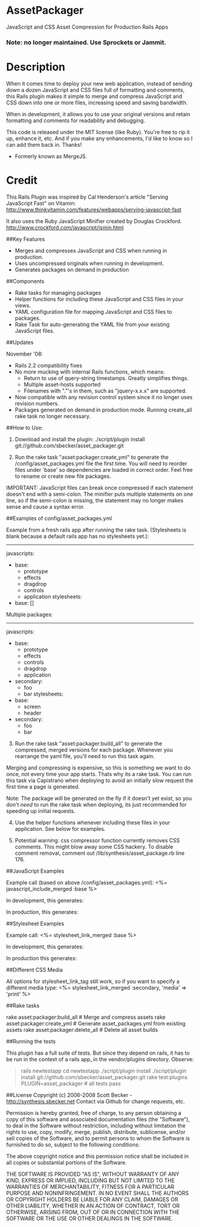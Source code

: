 # AssetPackager

JavaScript and CSS Asset Compression for Production Rails Apps

### Note: no longer maintained. Use Sprockets or Jammit.

# Description

When it comes time to deploy your new web application, instead of
sending down a dozen JavaScript and CSS files full of formatting
and comments, this Rails plugin makes it simple to merge and
compress JavaScript and CSS down into one or more files, increasing
speed and saving bandwidth.

When in development, it allows you to use your original versions
and retain formatting and comments for readability and debugging.

This code is released under the MIT license (like Ruby). You're free
to rip it up, enhance it, etc. And if you make any enhancements,
I'd like to know so I can add them back in. Thanks!

* Formerly known as MergeJS.

# Credit

This Rails Plugin was inspired by Cal Henderson's article
"Serving JavaScript Fast" on Vitamin:
http://www.thinkvitamin.com/features/webapps/serving-javascript-fast

It also uses the Ruby JavaScript Minifier created by
Douglas Crockford.
http://www.crockford.com/javascript/jsmin.html

##Key Features

* Merges and compresses JavaScript and CSS when running in production.
* Uses uncompressed originals when running in development.
* Generates packages on demand in production

##Components

* Rake tasks for managing packages
* Helper functions for including these JavaScript and CSS files in your views.
* YAML configuration file for mapping JavaScript and CSS files to packages.
* Rake Task for auto-generating the YAML file from your existing JavaScript files.

##Updates

November '08:
* Rails 2.2 compatibility fixes
* No more mucking with internal Rails functions, which means:
  * Return to use of query-string timestamps. Greatly simplifies things.
  * Multiple asset-hosts supported
  * Filenames with "."'s in them, such as "jquery-x.x.x" are supported.
* Now compatible with any revision control system since it no longer uses revision numbers.
* Packages generated on demand in production mode. Running create_all rake task no longer necessary.

##How to Use:

1. Download and install the plugin:
   ./script/plugin install git://github.com/sbecker/asset_packager.git

2. Run the rake task "asset:packager:create_yml" to generate the /config/asset_packages.yml
file the first time. You will need to reorder files under 'base' so dependencies are loaded
in correct order. Feel free to rename or create new file packages.

IMPORTANT: JavaScript files can break once compressed if each statement doesn't end with a semi-colon.
The minifier puts multiple statements on one line, so if the semi-colon is missing, the statement may no
longer makes sense and cause a syntax error.

##Examples of config/asset_packages.yml

Example from a fresh rails app after running the rake task. (Stylesheets is blank because a
default rails app has no stylesheets yet.):

---
javascripts:
- base:
  - prototype
  - effects
  - dragdrop
  - controls
  - application
stylesheets:
- base: []

Multiple packages:

---
javascripts:
- base:
  - prototype
  - effects
  - controls
  - dragdrop
  - application
- secondary:
  - foo
  - bar
stylesheets:
- base:
  - screen
  - header
- secondary:
  - foo
  - bar

3. Run the rake task "asset:packager:build_all" to generate the compressed, merged versions
for each package. Whenever you rearrange the yaml file, you'll need to run this task again.

Merging and compressing is expensive, so this is something we want to do once, not every time
your app starts. Thats why its a rake task. You can run this task via Capistrano when deploying
to avoid an initially slow request the first time a page is generated.

Note: The package will be generated on the fly if it doesn't yet exist, so you don't *need*
to run the rake task when deploying, its just recommended for speeding up initial requests.

4. Use the helper functions whenever including these files in your application. See below for examples.

5. Potential warning: css compressor function currently removes CSS comments. This might blow
away some CSS hackery. To disable comment removal, comment out /lib/synthesis/asset_package.rb line 176.

##JavaScript Examples

Example call (based on above /config/asset_packages.yml):
  <%= javascript_include_merged :base %>

In development, this generates:
  <script type="text/javascript" src="/javascripts/prototype.js?1228027240"></script>
  <script type="text/javascript" src="/javascripts/effects.js?1228027240"></script>
  <script type="text/javascript" src="/javascripts/controls.js?1228027240"></script>
  <script type="text/javascript" src="/javascripts/dragdrop.js?1228027240"></script>
  <script type="text/javascript" src="/javascripts/application.js?1228027240"></script>

In production, this generates:
  <script type="text/javascript" src="/javascripts/base_packaged.js?123456789"></script>

##Stylesheet Examples

Example call:
  <%= stylesheet_link_merged :base %>

In development, this generates:
  <link href="/stylesheets/screen.css?1228027240" media="screen" rel="Stylesheet" type="text/css" />
  <link href="/stylesheets/header.css?1228027240" media="screen" rel="Stylesheet" type="text/css" />

In production this generates:
  <link href="/stylesheets/base_packaged.css?1228027240" media="screen" rel="Stylesheet" type="text/css" />

##Different CSS Media

All options for stylesheet_link_tag still work, so if you want to specify a different media type:
  <%= stylesheet_link_merged :secondary, 'media' => 'print' %>

##Rake tasks

rake asset:packager:build_all        # Merge and compress assets
rake asset:packager:create_yml       # Generate asset_packages.yml from existing assets
rake asset:packager:delete_all       # Delete all asset builds

##Running the tests

This plugin has a full suite of tests. But since they
depend on rails, it has to be run in the context of a
rails app, in the vendor/plugins directory. Observe:

> rails newtestapp
> cd newtestapp
> ./script/plugin install ./script/plugin install git://github.com/sbecker/asset_packager.git
> rake test:plugins PLUGIN=asset_packager # all tests pass

##License
Copyright (c) 2006-2008 Scott Becker - http://synthesis.sbecker.net
Contact via Github for change requests, etc.

Permission is hereby granted, free of charge, to any person obtaining a copy of this software and associated documentation files (the "Software"), to deal in the Software without restriction, including without limitation the rights to use, copy, modify, merge, publish, distribute, sublicense, and/or sell copies of the Software, and to permit persons to whom the Software is furnished to do so, subject to the following conditions:

The above copyright notice and this permission notice shall be included in all copies or substantial portions of the Software.

THE SOFTWARE IS PROVIDED "AS IS", WITHOUT WARRANTY OF ANY KIND, EXPRESS OR IMPLIED, INCLUDING BUT NOT LIMITED TO THE WARRANTIES OF MERCHANTABILITY, FITNESS FOR A PARTICULAR PURPOSE AND NONINFRINGEMENT. IN NO EVENT SHALL THE AUTHORS OR COPYRIGHT HOLDERS BE LIABLE FOR ANY CLAIM, DAMAGES OR OTHER LIABILITY, WHETHER IN AN ACTION OF CONTRACT, TORT OR OTHERWISE, ARISING FROM, OUT OF OR IN CONNECTION WITH THE SOFTWARE OR THE USE OR OTHER DEALINGS IN THE SOFTWARE.
